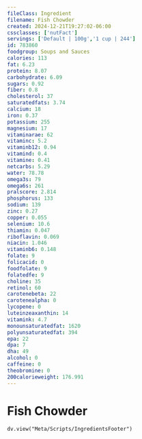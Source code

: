```yaml
---
fileClass: Ingredient
filename: Fish Chowder
created: 2024-12-21T19:27:02-06:00
cssclasses: ['nutFact']
servings: ['Default | 100g','1 cup | 244']
id: 783860
foodgroup: Soups and Sauces
calories: 113
fat: 6.23
protein: 8.07
carbohydrate: 6.09
sugars: 0.92
fiber: 0.8
cholesterol: 37
saturatedfats: 3.74
calcium: 18
iron: 0.37
potassium: 255
magnesium: 17
vitaminarae: 62
vitaminc: 5.2
vitaminb12: 0.94
vitamind: 0.4
vitamine: 0.41
netcarbs: 5.29
water: 78.78
omega3s: 79
omega6s: 261
pralscore: 2.814
phosphorus: 133
sodium: 139
zinc: 0.27
copper: 0.055
selenium: 10.6
thiamin: 0.047
riboflavin: 0.069
niacin: 1.046
vitaminb6: 0.148
folate: 9
folicacid: 0
foodfolate: 9
folatedfe: 9
choline: 35
retinol: 60
carotenebeta: 22
carotenealpha: 0
lycopene: 0
luteinzeaxanthin: 14
vitamink: 4.7
monounsaturatedfat: 1620
polyunsaturatedfat: 394
epa: 22
dpa: 7
dha: 49
alcohol: 0
caffeine: 0
theobromine: 0
200calorieweight: 176.991
---
```


# Fish Chowder

```dataviewjs
dv.view("Meta/Scripts/IngredientsFooter")
```